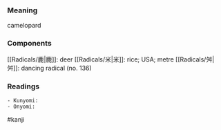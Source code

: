 ### Meaning

camelopard

### Components

[[Radicals/鹿|鹿]]: deer [[Radicals/米|米]]: rice; USA; metre [[Radicals/舛|舛]]: dancing radical (no. 136)

### Readings

```
- Kunyomi: 
- Onyomi: 
```

#kanji